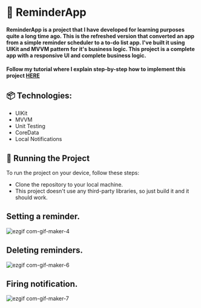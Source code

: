 # 📝 ReminderApp

#### ReminderApp is a project that I have developed for learning purposes quite a long time ago. This is the refreshed version that converted an app from a simple reminder scheduler to a to-do list app. I've built it using UIKit and MVVM pattern for it's business logic. This project is a complete app with a responsive UI and complete business logic.
#### Follow my tutorial where I explain step-by-step how to implement this project [HERE](https://medium.com/@aisultan.askarov/scheduling-local-notifications-to-store-date-custom-popoverview-mvvm-local-notifications-65195404c497)

## 📦 Technologies:

* UIKit
* MVVM
* Unit Testing
* CoreData
* Local Notifications

## 🚦 Running the Project

To run the project on your device, follow these steps:

* Clone the repository to your local machine.
* This project doesn't use any third-party libraries, so just build it and it should work.

## Setting a reminder.

![ezgif com-gif-maker-4](https://user-images.githubusercontent.com/36818367/200082433-3455e418-47f6-4d32-9f6a-9616e71b641a.gif)

## Deleting reminders.

![ezgif com-gif-maker-6](https://user-images.githubusercontent.com/36818367/200082696-a03bb724-121a-41eb-98a8-126a95a58c0d.gif)

## Firing notification.

![ezgif com-gif-maker-7](https://user-images.githubusercontent.com/36818367/200082896-25ff6f7b-918b-4930-b682-48b73a1be9bf.gif)



